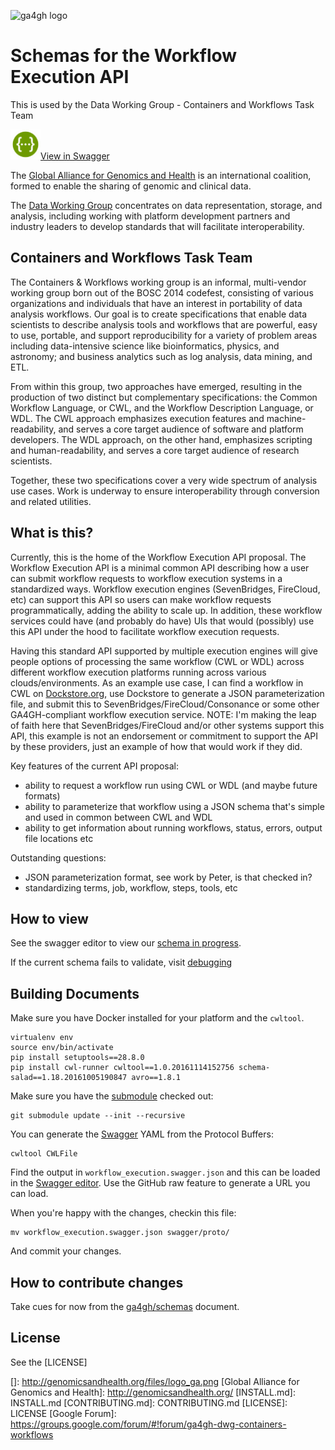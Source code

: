 ![ga4gh logo](http://genomicsandhealth.org/files/logo_ga.png)

Schemas for the Workflow Execution API
======================================

This is used by the Data Working Group - Containers and Workflows Task Team

<img src="swagger_editor.png" width="48">[View in Swagger](http://editor.swagger.io/#/?import=https://raw.githubusercontent.com/ga4gh/workflow-execution-schemas/feature/protobuf-bdo/src/main/resources/swagger/ga4gh-tool-discovery.yaml)

The [Global Alliance for Genomics and Health](http://genomicsandhealth.org/) is an international
coalition, formed to enable the sharing of genomic and clinical data.

The [Data Working Group](http://ga4gh.org/#/) concentrates on data representation, storage,
and analysis, including working with platform development partners and
industry leaders to develop standards that will facilitate
interoperability.

Containers and Workflows Task Team
----------------------------------

The Containers & Workflows working group is an informal, multi-vendor working group born out of the BOSC 2014 codefest, consisting of various organizations and individuals that have an interest in portability of data analysis workflows. Our goal is to create specifications that enable data scientists to describe analysis tools and workflows that are powerful, easy to use, portable, and support reproducibility for a variety of problem areas including data-intensive science like bioinformatics, physics, and astronomy; and business analytics such as log analysis, data mining, and ETL.

From within this group, two approaches have emerged, resulting in the production of two distinct but complementary specifications: the Common Workflow Language, or CWL, and the Workflow Description Language, or WDL. The CWL approach emphasizes execution features and machine-readability, and serves a core target audience of software and platform developers. The WDL approach, on the other hand, emphasizes scripting  and human-readability, and serves a core target audience of research scientists.

Together, these two specifications cover a very wide spectrum of analysis use cases. Work is underway to ensure interoperability through conversion and related utilities.

What is this?
------------

Currently, this is the home of the Workflow Execution API proposal. The Workflow Execution API is a minimal common API describing how a user can submit workflow requests to workflow execution systems in a standardized ways.
Workflow execution engines (SevenBridges, FireCloud, etc) can support this API so users can make workflow requests
programmatically, adding the ability to scale up.  In addition, these workflow services could have (and probably do have)
UIs that would (possibly) use this API under the hood to facilitate workflow execution requests.

Having this standard API supported by multiple execution engines will give people options of processing
the same workflow (CWL or WDL) across different workflow execution platforms running across various clouds/environments.
As an example use case, I can find a workflow in CWL on [Dockstore.org](http://dockstore.org), use Dockstore to
generate a JSON parameterization file, and submit this to SevenBridges/FireCloud/Consonance or some other GA4GH-compliant
workflow execution service.  NOTE: I'm making the leap of faith here that SevenBridges/FireCloud and/or other
systems support this API, this example is not an endorsement or commitment to support the API by these
providers, just an example of how that would work if they did.

Key features of the current API proposal:

* ability to request a workflow run using CWL or WDL (and maybe future formats)
* ability to parameterize that workflow using a JSON schema that's simple and used in common between CWL and WDL
* ability to get information about running workflows, status, errors, output file locations etc

Outstanding questions:

* JSON parameterization format, see work by Peter, is that checked in?
* standardizing terms, job, workflow, steps, tools, etc

How to view
------------

See the swagger editor to view our [schema in progress](http://editor.swagger.io/#/?import=https://raw.githubusercontent.com/ga4gh/workflow-execution-schemas/develop/src/main/resources/swagger/ga4gh-tool-discovery.yaml).

If the current schema fails to validate, visit [debugging](http://online.swagger.io/validator/debug?url=https://raw.githubusercontent.com/ga4gh/workflow-execution-schemas/develop/src/main/resources/swagger/ga4gh-tool-discovery.yaml)

Building Documents
------------------

Make sure you have Docker installed for your platform and the `cwltool`.

    virtualenv env
    source env/bin/activate
    pip install setuptools==28.8.0
    pip install cwl-runner cwltool==1.0.20161114152756 schema-salad==1.18.20161005190847 avro==1.8.1

Make sure you have the [submodule](http://stackoverflow.com/questions/3939055/submodules-files-are-not-checked-out) checked out:

    git submodule update --init --recursive

You can generate the [Swagger](http://swagger.io/) YAML from the Protocol Buffers:

    cwltool CWLFile

Find the output in `workflow_execution.swagger.json` and this can be loaded in the [Swagger editor](http://swagger.io/swagger-editor/).  Use the GitHub raw feature to generate a URL you can load.

When you're happy with the changes, checkin this file:

    mv workflow_execution.swagger.json swagger/proto/

And commit your changes.

How to contribute changes
-------------------------

Take cues for now from the [ga4gh/schemas](https://github.com/ga4gh/schemas/blob/master/CONTRIBUTING.rst) document.

License
-------

See the [LICENSE]

  []: http://genomicsandhealth.org/files/logo_ga.png
  [Global Alliance for Genomics and Health]: http://genomicsandhealth.org/
  [INSTALL.md]: INSTALL.md
  [CONTRIBUTING.md]: CONTRIBUTING.md
  [LICENSE]: LICENSE
  [Google Forum]: https://groups.google.com/forum/#!forum/ga4gh-dwg-containers-workflows
